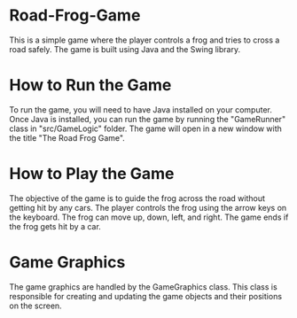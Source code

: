 # Road-Frog-Game
This is a simple game where the player controls a frog and tries to cross a road safely. The game is built using Java and the Swing library.

# How to Run the Game
To run the game, you will need to have Java installed on your computer. Once Java is installed, you can run the game by running the "GameRunner" class in "src/GameLogic" folder. The game will open in a new window with the title "The Road Frog Game".

# How to Play the Game
The objective of the game is to guide the frog across the road without getting hit by any cars. The player controls the frog using the arrow keys on the keyboard. The frog can move up, down, left, and right. The game ends if the frog gets hit by a car.

# Game Graphics
The game graphics are handled by the GameGraphics class. This class is responsible for creating and updating the game objects and their positions on the screen.
